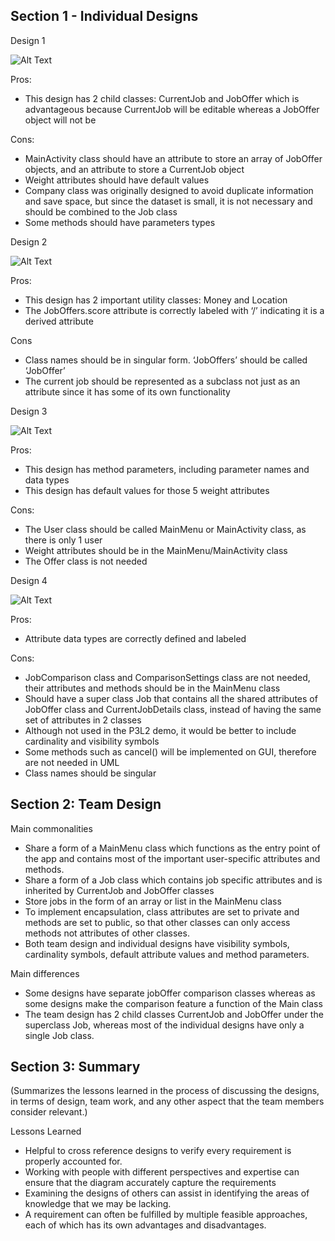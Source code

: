 ## Section 1 - Individual Designs

Design 1

![Alt Text](https://lh3.googleusercontent.com/5K_L14jds8ZVghEovfBlD8hp6OeiHSFWhkaMVjmjA-F169RrO2rHibzEQFi1p_LsGp3qEQUyvats5UO25QBpV0ny-xtZFKaZsQL7Q3akSqCgnjNlYl-jpVYi7_eY0K_RefCYzkmP_zd28EEth9LmC1OsL6samkPFnqv_mYADxUxaYff6dDcHhCAPorraHDMT5D5cu-966QaO0P1LPqeDXKB-r5RnqCHolJjiMxmDJMKtxK6m4g55-lyWbwmakLE9_XS6JLs-J0C2P-ZMe759-MLU3C-SyDifVx9twrwu4pE1tGd0AI910dpLwb8OBXneGyzzaInKFxlbTiRlCEnc7SXBBM0a6RjpgITL2A-8km2w2S3X5RkFYvC4q6R_dd-Gmb2ACLLAwVARiXGvf89K2maeFz_rTneYjjeAqWDaR-XC7cEeiaeliXSH-puPukeXuFxU5rt-SnEnJC4GIKQI-6tCfdPobLmzP1ol5l-xkBlUG-IO-xMOcP6gRmon8jfRhKIdC1gIK2xzVKXUrdJ4FbLATQcUwWKuWdM2By8cldplpj9qDRomGPwVG4f8Po7JQzd6pBfvpnJ9i8UE_617wBBC_I15rhLdsxplKrQnfzJVqil_4n6zODSgVhKQ69uRRuoS9eshTcDgyd9kY29f2dypbRWSuHaC8sYBLgV1bF_365jfALgW0zzbAoHl2jiNEyWrWzuw_s0j0RLEUI24TnxkJPILTUcP6jXoQniAsE27aoXEsugbQjpxZZ6lkkQR1-2cnaH-josPbZA2Le-J1FzTp03D9_kGPi1rOpTFMZU5kB0Jpt3xi87ZwehOWht400gbcjzxv8vLSnCE9gmZf57Yd33SZ1mDp0zDwfXFYompH9qrsWYZj_AlMpYDTasGC4SxzusNuLRHM3VMRz8zZKYu6Kx_BiKVooH4QQVm5p0RKR5eXUg17FojXPWR8JbdVcpLFHx95bXeZEeoJMG-If6QIDUqZmpYD6vSOXSHGbCzvMBgNF9D=w1131-h520-s-no?authuser=1)

Pros:
- This design has 2 child classes: CurrentJob and JobOffer which is advantageous because CurrentJob will be editable whereas a JobOffer object will not be

Cons:
- MainActivity class should have an attribute to store an array of JobOffer objects, and an attribute to store a CurrentJob object
- Weight attributes should have default values
- Company class was originally designed to avoid duplicate information and save space, but since the dataset is small, it is not necessary and should be combined to the Job class
- Some methods should have parameters types


Design 2

![Alt Text](https://lh3.googleusercontent.com/tbc0PeXsHnHtGFyeiuTCvHECLnSMUhmrSjjDOjo_G2Kw4W-c5xRZhkXqjTkUpYFE4HMmvyr-dX5D6K99aOerLr8j1FwP15GOug09N8u6pDRtRyUTcr2GfMtLYg_X8STqVWqsVhg21B-wgS9gIjDS3LyzASmLxQP7j1y-s39pNIHktgqumqex3lOzRYDfexCxc9kvN0IYXHu-WB8SQV_PIdLR-I2YZlCJRwRwAGabvFJijwAoIXroD70zaxUaHW5mB_1HsmBXOsGIwhS0l1A9lWdCa_N2sXFxHQgP9c68hTyDFjwTReSEVnFsJi26Q88JRRKFF4-MOkm4S4HBl3YHoUV9slsyho41Wnmfktef2fGSfMcrHt8N98ScFBEsd9cT9iG0GRKEr1QMw4kQkApvET40OZzKeLMusiy-1waPmjyH0mNbZFHRS2yhuMPpCwtvFXOw8d6HEZ7VGi8LnI5lTynpO3FtQTSsU16xFN0RMjF3ZlSovXUdXZUILw9o-3vecj7cbc3vm-Ja0pLC2JTygHZ4MfacJCHILUOkblWQj9IXZo4DlPLUPhZb5VnKYZ8lzQaL7PJH7rgzkvWv8RvxqLWDLLDONr6fHgRcWv5eN_2h0em9MfeuNRD9vuiCxc4Q-3CrGdRjNZDlCIuYbg8M0ScEMdMP9eaVW8nSeQtx0uCChEyWGfWd79ffV7Aiiwo95GOcv8W79DdRw_Iytpio4Xi1tap3JihahCwFs_8uNmzmFJAsRhlDVeeW-b0j71DFqu6ATqD4ae7WiTcjjwq-y8lTkigqm274348gU16THu4SVKFnzErPao7-rfv6SvWppTBOD3ImsWHDmjwfxaxBAnh7bnLJZ2XlgjYP6oNg9EBK1M9wS2fePs3qWsjMhGwYO1BdaPOG6j4I6h57tqjxZPb_k2Lqlpjuo7mz_JYGqJ9RppZuGpuqNQHYwwiF2FsFw1eOzHsvf_G9fnZfmd5-C7g6hKyaD_376jMeAO2Ou9rpIL72mmwY=w531-h634-s-no?authuser=1)

Pros:
- This design has 2 important utility classes: Money and Location
- The JobOffers.score attribute is correctly labeled with ‘/’ indicating it is a derived attribute

Cons
- Class names should be in singular form. ‘JobOffers’ should be called ‘JobOffer’
- The current job should be represented as a subclass not just as an attribute since it has some of its own functionality


Design 3

![Alt Text](https://lh3.googleusercontent.com/8GrjwdwErvdp3fj6EG516EagNqZXacBrX5E0az_ypa34gvHhHwL8KE6z_JkOYAc_FDY4nHNr6CNCwgpjpzP_rhMf1zG3xXi9TLf0epLTHphKEAPKPMqKj7L98RmFLObG8cVbp6K_E1wUXkR7fu9kx1TcTp5fdq5yL_OUwtMuLzLt78N4VaC7gr2lTPlbAJ_hcOgeG8eTzOiLNKt2Zd_GKgayMeKMHU1AXmomrB2jpS5IzSXuL24rc5DnHyFk_9lN6hqk5No2d1s8CSNs1Fx7PnW3Vp58iwGP-MjQO4JK8bP2yjFxBIl4THlsgj6uSf1sQCVolr2Mw4jROu7TC8v9srtzJ_Ze3Ec--A749rBGN2tqhGzOpzMDYZrW1ux-T32u-o-DOFP8nyszlheHymL8DV2sLLSaEaZUk-QMgBwHhFf4xHXif0BNnYrcKwcgS3TYZ-VmOA3Lzuk4a__yOhwhNv2qy3n-pBkQy-xTlxA-spWoWOjSSXjtF5Bf0Ls4CE0BemgpfdzPhW6Vsqat_OW9XS_lDciFhr8F0XBpRNEjAIKTp_jJzpc_MdT6rFAqT1PEhIeM2DhG11OjvkkFR_kamqSM1kKoz0e8SxEbUb-ru2mbfrXvnzqTygIpSDZTPsYspdPv3-59_3S6AeUCQTG8sCICbV9K351B78poxNhM-ywQPnedEBu5moLlJTyNRdtSRIJrR4M_qiKI5bLRB4kIX7Epp6HK0HQvQdnLdjd8zi3Eb_7rLkC2yMVDm7nrM9NS94wQ-6tRVTqbhinfMOTORlMiCCeAIvZXCG9joINssgAip8Y7PianQZrKix2Rg0GV1aUxO4mLzZ6g9yFzFRXtaCKa4H4VhxFoguSQvz__fe-1AGrv7aG91eh715GjlyUn-IGq8ajBIyPWblUQj3p6Zar3kfPqJToZd2EJbKOCfR5dnP4YlcCZ156RY6e6ykFcv87-Rv-X-omw7oolWxvQVKKBR_uuPOrjkRSXVv84gGnDxQM7toFy=w1079-h451-s-no?authuser=1)

Pros:
- This design has method parameters, including parameter names and data types
- This design has default values for those 5 weight attributes

Cons:
- The User class should be called MainMenu or MainActivity class, as there is only 1 user
- Weight attributes should be in the MainMenu/MainActivity class
- The Offer class is not needed


Design 4

![Alt Text](https://lh3.googleusercontent.com/LSjk22W2nVp1BI8V3BFeROX1XM_7LWjiUgxw2d0kr3Mtujr4s7A8vmkOXvZFEV9C7RsRSjapo_IEZErfUl0I_uUP6bqvRY26AjxLMIloiZAFIax0VL56sR7IWXAWrGvq7cKr-u4lp8o6U_tKoz3AYDyDPrEC2BO7X-gp6cVS3MJOokCrsdEV6F509BCCx5K72qBcKaSCfs5LrL-SzCNY1KLxWepx3rJRrELj_0bO7AATJVfrRUgSoCUOidP9q5JrQEBwuTpvVvi6b0ak5NTgTlXCICEnZ6uNLDPx0dHlXuPpNQnSEWJzIhKY9NW-MSqIM19dHb7S-HrnV5THo4z1FwkPpovYC0eLHWFHgsAbP5i-U1-CU_ViHpqLCAYTZdw-c5T-8O8YCRSghkRP7vDcObeEDzO79sPccLvaeNipdLgPUx0BOlaTMNAHb1aXhyywfPV8IbA0O-LsvH9bEX0mmCj4MpwXG9f6kasClFm9Fz_JNUnQeiGMgXH3sTVJ5p7ZwJa_xiXANKPNHY-qbKQa6tHvcIlLCwUz616awSDA8MJvlx3G4uREyQlphuNiI86qHBNqFsvltPAtN8WQ_jK7mlwpIwlwN13Y4wxB0eMNA0BecrXpTRXF3m9LuQw7uXlgOjcGi117iv_Q9MogfLK3rxlwlHKr1TpWiBqE78X-nZTgOijY-zzxdLOBhe77epp_Yodb-gZJkofMIK3hLrtEoX0ZRsBUk-Bk1_DexXWeWLB96uJl-rJAialCZkDkAJcUIO-DWpn9NG_FY7WYRmvaQfMAy7wMSsm6cW5B_yrfCgEfP_zDLcvTzlEzKRs3_B7ZtzYWQ7AU8isiurU_D9gy1P90ZgDsEQkp8NiI0nYUaukHd8e-VFvv3FReU7QuCv6JB7d3-RDMEiKbgOwLznsJdnI0f-a3vgU4uBMWmaBj04qIAGW7gG61j0Iin43jWQp6P0t7fScPnkAz_h1sDN-rhGccgFHLNw0a1hPyt4UdPve_ipKyQ0av=w994-h904-s-no?authuser=1)


Pros:
- Attribute data types are correctly defined and labeled

Cons:
- JobComparison class and ComparisonSettings class are not needed, their attributes and methods should be in the MainMenu class
- Should have a super class Job that contains all the shared attributes of JobOffer class and CurrentJobDetails class, instead of having the same set of attributes in 2 classes
- Although not used in the P3L2 demo, it would be better to include cardinality and visibility symbols
- Some methods such as cancel() will be implemented on GUI, therefore are not needed in UML
- Class names should be singular


## Section 2: Team Design

Main commonalities
- Share a form of a MainMenu class which functions as the entry point of the app and contains most of the important user-specific attributes and methods.
- Share a form of a Job class which contains job specific attributes and is inherited by CurrentJob and JobOffer classes
- Store jobs in the form of an array or list in the MainMenu class
- To implement encapsulation, class attributes are set to private and methods are set to public, so that other classes can only access methods not attributes of other classes.
- Both team design and individual designs have visibility symbols, cardinality symbols, default attribute values and method parameters.

Main differences
- Some designs have separate jobOffer comparison classes whereas as some designs make the comparison feature a function of the Main class
- The team design has 2 child classes CurrentJob and JobOffer under the superclass Job, whereas most of the individual designs have only a single Job class. 



## Section 3: Summary

(Summarizes the lessons learned in the process of discussing the designs, in terms of design, team work, and any other aspect that the team members consider relevant.)

Lessons Learned
- Helpful to cross reference designs to verify every requirement is properly accounted for.
- Working with people with different perspectives and expertise can ensure that the diagram accurately capture the requirements
- Examining the designs of others can assist in identifying the areas of knowledge that we may be lacking.
- A requirement can often be fulfilled by multiple feasible approaches, each of which has its own advantages and disadvantages.

